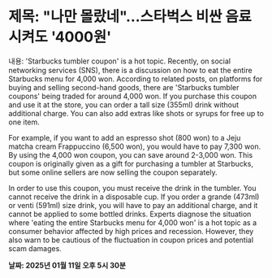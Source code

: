 # **제목: "나만 몰랐네"…스타벅스 비싼 음료시켜도 '4000원'**

  내용: 'Starbucks tumbler coupon' is a hot topic. Recently, on social networking services (SNS), there is a discussion on how to eat the entire Starbucks menu for 4,000 won. According to related posts, on platforms for buying and selling second-hand goods, there are 'Starbucks tumbler coupons' being traded for around 4,000 won. If you purchase this coupon and use it at the store, you can order a tall size (355ml) drink without additional charge. You can also add extras like shots or syrups for free up to one item.

For example, if you want to add an espresso shot (800 won) to a Jeju matcha cream Frappuccino (6,500 won), you would have to pay 7,300 won. By using the 4,000 won coupon, you can save around 2-3,000 won. This coupon is originally given as a gift for purchasing a tumbler at Starbucks, but some online sellers are now selling the coupon separately.

In order to use this coupon, you must receive the drink in the tumbler. You cannot receive the drink in a disposable cup. If you order a grande (473ml) or venti (591ml) size drink, you will have to pay an additional charge, and it cannot be applied to some bottled drinks. Experts diagnose the situation where 'eating the entire Starbucks menu for 4,000 won' is a hot topic as a consumer behavior affected by high prices and recession. However, they also warn to be cautious of the fluctuation in coupon prices and potential scam damages.

  **날짜: 2025년 01월 11일 오후 5시 30분**